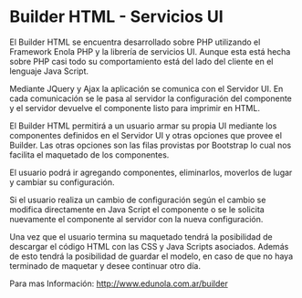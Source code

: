 # Builder HTML - Servicios UI

El Builder HTML se encuentra desarrollado sobre PHP utilizando el Framework Enola PHP y la librería de servicios UI. 
Aunque esta está hecha sobre PHP casi todo su comportamiento está del lado del cliente en el lenguaje Java Script.

Mediante JQuery y Ajax la aplicación se comunica con el Servidor UI. En cada comunicación se le pasa al servidor la
configuración del componente y el servidor devuelve el componente listo para imprimir en HTML.

El Builder HTML permitirá a un usuario armar su propia UI mediante los componentes definidos en 
el Servidor UI y otras opciones que provee el Builder. Las otras opciones son las filas provistas por 
Bootstrap lo cual nos facilita el maquetado de los componentes.

El usuario podrá ir agregando componentes, eliminarlos, moverlos de lugar y cambiar su configuración.

Si el usuario realiza un cambio de configuración según el cambio se modifica directamente en Java 
Script el componente o se le solicita nuevamente el componente al servidor con la nueva 
configuración.

Una vez que el usuario termina su maquetado tendrá la posibilidad de descargar el código HTML 
con las CSS y Java Scripts asociados. Además de esto tendrá la posibilidad de guardar el modelo, 
en caso de que no haya terminado de maquetar y desee continuar otro día.

Para mas Información: http://www.edunola.com.ar/builder
